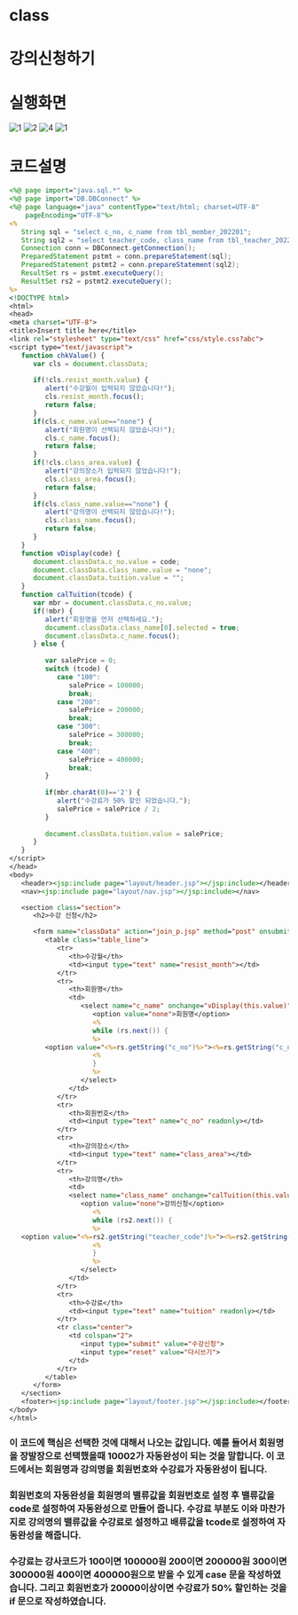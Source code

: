 # class
# 강의신청하기
# 실행화면
![1](https://user-images.githubusercontent.com/104752580/207238837-c86f05b1-6d6c-4c6d-bfc3-69077c2d5d30.JPG)
![2](https://user-images.githubusercontent.com/104752580/207238845-7a138f87-d74a-4625-9788-30b3f5c72893.JPG)
![4](https://user-images.githubusercontent.com/104752580/207238851-48c3e58d-9657-4623-8f65-7183b12be4ef.JPG)
![1](https://user-images.githubusercontent.com/104752580/207239295-037515f9-c9d1-43e6-bbc4-3095909bf052.JPG)

# 코드설명
```JSP
<%@ page import="java.sql.*" %>
<%@ page import="DB.DBConnect" %>
<%@ page language="java" contentType="text/html; charset=UTF-8"
    pageEncoding="UTF-8"%>
<%
   String sql = "select c_no, c_name from tbl_member_202201";
   String sql2 = "select teacher_code, class_name from tbl_teacher_202201";
   Connection conn = DBConnect.getConnection();
   PreparedStatement pstmt = conn.prepareStatement(sql);
   PreparedStatement pstmt2 = conn.prepareStatement(sql2);
   ResultSet rs = pstmt.executeQuery();
   ResultSet rs2 = pstmt2.executeQuery();
%>
<!DOCTYPE html>
<html>
<head>
<meta charset="UTF-8">
<title>Insert title here</title>
<link rel="stylesheet" type="text/css" href="css/style.css?abc">
<script type="text/javascript">
   function chkValue() {
      var cls = document.classData;
      
      if(!cls.resist_month.value) {
         alert("수강월이 입력되지 않았습니다!");
         cls.resist_month.focus();
         return false;
      }
      if(cls.c_name.value=="none") {
         alert("회원명이 선택되지 않았습니다!");
         cls.c_name.focus();
         return false;
      }
      if(!cls.class_area.value) {
         alert("강의장소가 입력되지 않았습니다!");
         cls.class_area.focus();
         return false;
      }
      if(cls.class_name.value=="none") {
         alert("강의명이 선택되지 않았습니다!");
         cls.class_name.focus();
         return false;
      }
   }
   function vDisplay(code) {
      document.classData.c_no.value = code;
      document.classData.class_name.value = "none";
      document.classData.tuition.value = "";
   }
   function calTuition(tcode) {
      var mbr = document.classData.c_no.value;
      if(!mbr) {
         alert("회원명을 먼저 선택하세요.");
         document.classData.class_name[0].selected = true;
         document.classData.c_name.focus();
      } else {
         
         var salePrice = 0;
         switch (tcode) {
            case "100":
               salePrice = 100000;
               break;
            case "200":
               salePrice = 200000;
               break;
            case "300":
               salePrice = 300000;
               break;
            case "400":
               salePrice = 400000;
               break;
         }
         
         if(mbr.charAt(0)=='2') {
            alert("수강료가 50% 할인 되었습니다.");
            salePrice = salePrice / 2;
         }
         
         document.classData.tuition.value = salePrice;
      }
   }
</script>
</head>
<body>
   <header><jsp:include page="layout/header.jsp"></jsp:include></header>
   <nav><jsp:include page="layout/nav.jsp"></jsp:include></nav>

   <section class="section">
      <h2>수강 신청</h2>

      <form name="classData" action="join_p.jsp" method="post" onsubmit="return chkValue()">
         <table class="table_line">
            <tr>
               <th>수강월</th>
               <td><input type="text" name="resist_month"></td>
            </tr>
            <tr>
               <th>회원명</th>
               <td>
                  <select name="c_name" onchange="vDisplay(this.value)">
                     <option value="none">회원명</option>
                     <%
                     while (rs.next()) {
                     %>
         <option value="<%=rs.getString("c_no")%>"><%=rs.getString("c_name")%></option>
                     <%
                     }
                     %>
                  </select>
               </td>
            </tr>
            <tr>
               <th>회원번호</th>
               <td><input type="text" name="c_no" readonly></td>
            </tr>
            <tr>
               <th>강의장소</th>
               <td><input type="text" name="class_area"></td>
            </tr>
            <tr>
               <th>강의명</th>
               <td>
               <select name="class_name" onchange="calTuition(this.value)">
                  <option value="none">강의신청</option>
                     <%
                     while (rs2.next()) {
                     %>
   <option value="<%=rs2.getString("teacher_code")%>"><%=rs2.getString("class_name")%></option>
                     <%
                     }
                     %>
                  </select>
               </td>
            </tr>
            <tr>
               <th>수강료</th>
               <td><input type="text" name="tuition" readonly></td>
            </tr>
            <tr class="center">
               <td colspan="2">
                  <input type="submit" value="수강신청">
                  <input type="reset" value="다시쓰기">
               </td>
            </tr>
         </table>
      </form>
   </section>
   <footer><jsp:include page="layout/footer.jsp"></jsp:include></footer>
</body>
</html>
```
### 이 코드에 핵심은 선택한 것에 대해서 나오는 값입니다. 예를 들어서 회원명을 장발장으로 선택했을때 10002가 자동완성이 되는 것을 말합니다. 이 코드에서는 회원명과 강의명을 회원번호와 수강료가 자동완성이 됩니다.
### 회원번호의 자동완성을 회원명의 밸류값을 회원번호로 설정 후 밸류값을 code로 설정하여 자동완성으로 만들어 줍니다. 수강료 부분도 이와 마찬가지로 강의명의 밸류값을 수강료로 설정하고 배류값을 tcode로 설정하여 자동완성을 해줍니다.
###  수강료는 강사코드가 100이면 100000원 200이면 200000원 300이면 300000원 400이면 400000원으로 받을 수 있게 case 문을 작성하였습니다. 그리고 회원번호가 20000이상이면 수강료가 50% 할인하는 것을 if 문으로 작성하였습니다.
